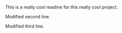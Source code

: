 This is a really cool readme for this really cool project.

Modified second line.

Modified third line.
